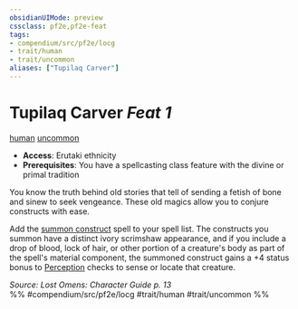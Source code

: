 ```yaml
---
obsidianUIMode: preview
cssclass: pf2e,pf2e-feat
tags:
- compendium/src/pf2e/locg
- trait/human
- trait/uncommon
aliases: ["Tupilaq Carver"]
---
```

# Tupilaq Carver  *Feat 1*  
[human](human.md "Human Ancestry & Heritage Trait")  [uncommon](uncommon.md "Uncommon Rarity Trait")  

- **Access**: Erutaki ethnicity
- **Prerequisites**: You have a spellcasting class feature with the divine or primal tradition

You know the truth behind old stories that tell of sending a fetish of bone and sinew to seek vengeance. These old magics allow you to conjure constructs with ease.

Add the [summon construct](summon-construct.md) spell to your spell list. The constructs you summon have a distinct ivory scrimshaw appearance, and if you include a drop of blood, lock of hair, or other portion of a creature's body as part of the spell's material component, the summoned construct gains a +4 status bonus to [Perception](skills.md#Perception) checks to sense or locate that creature.

*Source: Lost Omens: Character Guide p. 13*  
%% #compendium/src/pf2e/locg #trait/human #trait/uncommon %%
